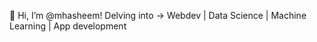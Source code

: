  👋 Hi, I’m @mhasheem! Delving into -> Webdev | Data Science | Machine Learning | App development 


